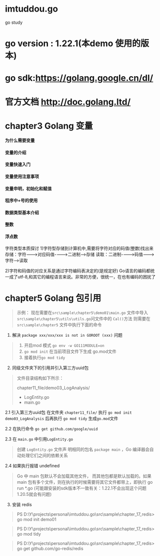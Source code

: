 # imtuddou.go
go study


# go version : 1.22.1(本demo 使用的版本)
# go sdk:https://golang.google.cn/dl/
#  官方文档 http://doc.golang.ltd/


# chapter3 Golang 变量
#### 为什么需要变量
#### 变量的介绍
#### 变量快速入门
#### 变量使用注意事项
#### 变量申明，初始化和赋值
#### 程序中+号的使用
#### 数据类型基本介绍
#### 整数
#### 浮点数
字符类型本质探讨
1)字符型存储到计算机中,需要将字符对应的码值(整数)找出来
存储：字符--->对应码值---->二进制-->存储
读取：二进制---->码值--->字符-->读取

2)字符和码值的对应关系是通过字符编码表决定的(是规定好)
Go语言的编码都统一成了utf-8,和其它的编程语言来说。非常的方便，很统一，在也有编码的困扰了


# chapter5 Golang 包引用
>示例：
现在需要在`src\sample\chapter5\demo01\main.go` 文件中导入 `src\sample\chapter5\utils\utils.go`问文件中的 `Cal()`方法 则需要在 `src\sample\chapter5` 文件中执行下面的命令

1. 解决  `package xxx/xxx/xxx is not in GOROOT (xxx)` 问题
> 1. 开启mod 模式 `go env -w GO111MODULE=on`
> 2. `go mod init` 在当前项目文件下生成 go.mod文件
>3. 接着执行`go mod tidy`


2. 同级文件夹下的引用并引入第三方uuid包
> 文件目录结构如下所示：
>
> chapter11_file/demo03_LogAnalysis/
> +  LogEntity.go
> + main.go

2.1 引入第三方uuid包 在文件夹 `chapter11_file/` 执行 `go mod init demo03_LogAnalysis` 后再执行 `go mod tidy` 生成`go.mod`文件

2.2 在执行命令 `go get github.com/google/uuid`

2.3  在 `main.go` 中引用`LogEntity.go`
> 创建 `LogEntity.go` 文件声 明相同的包名 `package main` ，Go 编译器会自动处理它们之间的依赖关系

2.4 如果执行报错 undefined
> Go 中 main 包默认不会加载其他文件， 而其他包都是默认加载的。如果 main 包有多个文件，则在执行的时候需要将其它文件都带上，即执行 go run *.go
> (可能跟安装的sdk版本不一致有关：1.22.1不会出现这个问题 1.20.5就会有问题)


3. 安装 redis 
> PS D:\Y\projects\personal\imtuddou.go\src\sample\chapter_17_redis> go mod init demo01

> PS D:\Y\projects\personal\imtuddou.go\src\sample\chapter_17_redis> go mod tidy

> PS D:\Y\projects\personal\imtuddou.go\src\sample\chapter_17_redis> go get github.com/go-redis/redis



